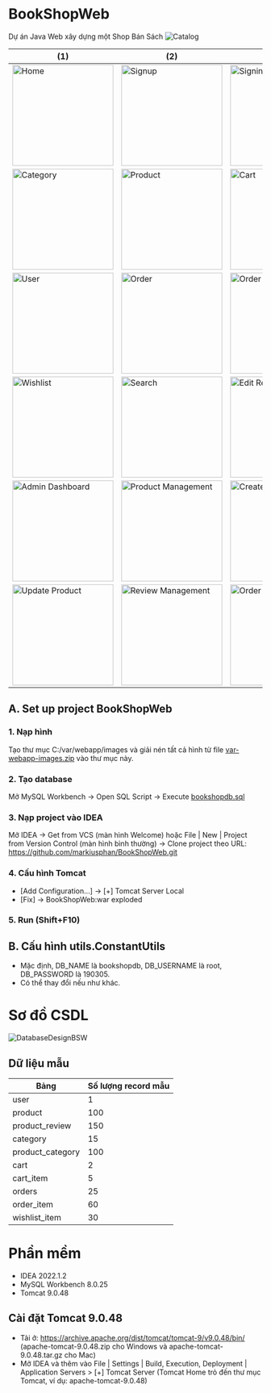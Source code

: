 # BookShopWeb

Dự án Java Web xây dựng một Shop Bán Sách
![Catalog](https://user-images.githubusercontent.com/60851390/228592444-282493ee-7ebd-4115-b40f-af23ec7dfa08.png)

| (1)                                                                                                                                                   | (2)                                                                                                                                                      | (3)                                                                                                                                                    |
| ----------------------------------------------------------------------------------------------------------------------------------------------------- | -------------------------------------------------------------------------------------------------------------------------------------------------------- | ------------------------------------------------------------------------------------------------------------------------------------------------------ |
| <img src="https://user-images.githubusercontent.com/60851390/228592577-87976ca7-76c6-44c8-ab18-e664cce7493d.png" alt="Home" width="200" />            | <img src="https://user-images.githubusercontent.com/60851390/228592589-fa4302d4-a82e-4697-b22a-f84115885946.png" alt="Signup" width="200" />             | <img src="https://user-images.githubusercontent.com/60851390/228592594-fb3cec7c-7aac-47a4-8c4b-33a8792a2578.png" alt="Signin" width="200" />           |
| <img src="https://user-images.githubusercontent.com/60851390/228592602-8fe8fc00-89cb-4bc4-bb4b-b6c4e172dcfd.png" alt="Category" width="200" />        | <img src="https://user-images.githubusercontent.com/60851390/228592605-cf258cf4-3afe-4814-b649-2e5cfa3dc7f2.png" alt="Product" width="200" />            | <img src="https://user-images.githubusercontent.com/60851390/228592610-afc17126-f5da-45a2-b0b6-c4b89e39bf35.png" alt="Cart" width="200" />             |
| <img src="https://user-images.githubusercontent.com/60851390/228592611-c41f8048-48fc-45a4-82db-91e8f4dcc808.png" alt="User" width="200" />            | <img src="https://user-images.githubusercontent.com/60851390/228592615-1785a568-bc06-4556-a53b-3253dd782945.png" alt="Order" width="200" />              | <img src="https://user-images.githubusercontent.com/60851390/228592619-eb6d56ba-49ba-461a-9616-83926d3e794c.png" alt="Order Detail" width="200" />     |
| <img src="https://user-images.githubusercontent.com/60851390/228592622-47b20682-7314-4033-b35f-232630d2cf4b.png" alt="Wishlist" width="200" />        | <img src="https://user-images.githubusercontent.com/60851390/228592628-be226989-3b7d-4bca-9d8a-1cdfc60b6aca.png" alt="Search" width="200" />             | <img src="https://user-images.githubusercontent.com/60851390/228592633-fe3bc1c0-bfc8-4600-9cae-2038221bba9d.png" alt="Edit Review" width="200" />      |
| <img src="https://user-images.githubusercontent.com/60851390/228592634-df36905e-e377-442e-82f1-89eb5c921960.png" alt="Admin Dashboard" width="200" /> | <img src="https://user-images.githubusercontent.com/60851390/228592637-09d61699-6f0e-404b-b32b-e969ab864e78.png" alt="Product Management" width="200" /> | <img src="https://user-images.githubusercontent.com/60851390/228592639-3cc4767f-ce03-4521-a7de-9f993d4cbe2c.png" alt="Create Product" width="200" />   |
| <img src="https://user-images.githubusercontent.com/60851390/228592645-0ffedb14-78d6-47c2-9577-59a802159251.png" alt="Update Product" width="200" />  | <img src="https://user-images.githubusercontent.com/60851390/228592649-c7325684-cf12-406d-9fc7-b4980b668c7d.png" alt="Review Management" width="200" />  | <img src="https://user-images.githubusercontent.com/60851390/228592653-99341b4d-f200-4890-b556-a59bccefb789.png" alt="Order Management" width="200" /> |

## A. Set up project BookShopWeb

### 1. Nạp hình

Tạo thư mục C:/var/webapp/images và giải nén tất cả hình từ file [var-webapp-images.zip](https://github.com/markiusphan/BookShopWeb/blob/main/init/var-webapp-images.zip) vào thư mục này.

### 2. Tạo database

Mở MySQL Workbench → Open SQL Script → Execute [bookshopdb.sql](https://github.com/markiusphan/BookShopWeb/blob/main/init/bookshopdb.sql)

### 3. Nạp project vào IDEA

Mở IDEA → Get from VCS (màn hình Welcome) hoặc File | New | Project from Version Control (màn hình bình thường) → Clone project theo URL: https://github.com/markiusphan/BookShopWeb.git

### 4. Cấu hình Tomcat

- [Add Configuration...] → [+] Tomcat Server Local
- [Fix] → BookShopWeb:war exploded

### 5. Run (Shift+F10)

## B. Cấu hình utils.ConstantUtils

- Mặc định, DB_NAME là bookshopdb, DB_USERNAME là root, DB_PASSWORD là 190305.
- Có thể thay đổi nếu như khác.

# Sơ đồ CSDL

![DatabaseDesignBSW](https://user-images.githubusercontent.com/60851390/184755435-bb97a62a-4cdd-408d-9a5a-526430f50c64.svg)

## Dữ liệu mẫu

| Bảng             | Số lượng record mẫu |
| ---------------- | ------------------- |
| user             | 1                   |
| product          | 100                 |
| product_review   | 150                 |
| category         | 15                  |
| product_category | 100                 |
| cart             | 2                   |
| cart_item        | 5                   |
| orders           | 25                  |
| order_item       | 60                  |
| wishlist_item    | 30                  |

# Phần mềm

- IDEA 2022.1.2
- MySQL Workbench 8.0.25
- Tomcat 9.0.48

## Cài đặt Tomcat 9.0.48

- Tải ở: https://archive.apache.org/dist/tomcat/tomcat-9/v9.0.48/bin/ (apache-tomcat-9.0.48.zip cho Windows và apache-tomcat-9.0.48.tar.gz cho Mac)
- Mở IDEA và thêm vào File | Settings | Build, Execution, Deployment | Application Servers > [+] Tomcat Server (Tomcat Home trỏ đến thư mục Tomcat, ví dụ: apache-tomcat-9.0.48)
